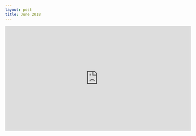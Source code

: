 ```yaml
---
layout: post
title: June 2018
---
```


<iframe width="600" height="338" src="https://www.youtube-nocookie.com/embed/qvpyD4ymaT4?rel=0&amp;showinfo=0" frameborder="0" allowfullscreen></iframe>
